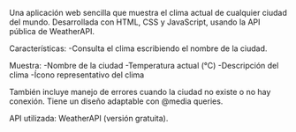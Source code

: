 Una aplicación web sencilla que muestra el clima actual de cualquier ciudad del mundo.
Desarrollada con HTML, CSS y JavaScript, usando la API pública de WeatherAPI.

Características:
-Consulta el clima escribiendo el nombre de la ciudad.

Muestra:
-Nombre de la ciudad
-Temperatura actual (°C)
-Descripción del clima
-Ícono representativo del clima

También incluye manejo de errores cuando la ciudad no existe o no hay conexión.
Tiene un diseño adaptable con @media queries.

API utilizada:
WeatherAPI (versión gratuita).
